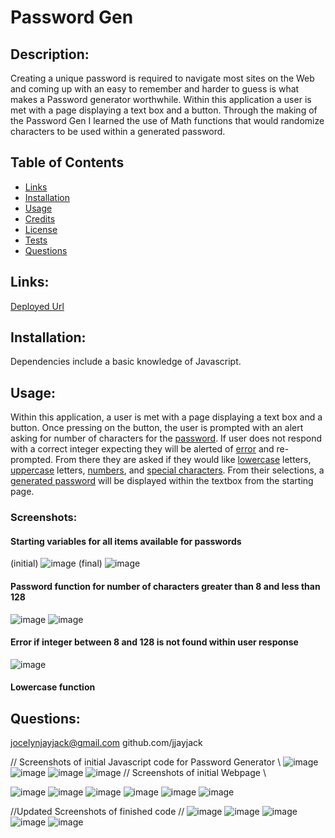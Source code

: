 # Password Gen
 
  ## Description:
  Creating a unique password is required to navigate most sites on the Web and coming up with an easy to remember and harder to guess is what makes a Password generator worthwhile. Within this application a user is met with a page displaying a text box and a button. Through the making of the Password Gen I learned the use of Math functions that would randomize characters to be used within a generated password. 
  ## Table of Contents
  - [Links](#links)
  - [Installation](#installation)
  - [Usage](#usage)
  - [Credits](#contributes)
  - [License](#license)
  - [Tests](#tests)
  - [Questions](#email)

  ## Links:
  [Deployed Url](https://jjayjack.github.io/PasswordGen/)

  ## Installation:
  Dependencies include a basic knowledge of Javascript.

  ## Usage:
  Within this application, a user is met with a page displaying a text box and a button. Once pressing on the button, the user is prompted with an alert asking for number of characters for the [password](#password). If user does not respond with a correct integer expecting they will be alerted of [error](#error) and re-prompted. From there they are asked if they would like [lowercase](#lowercase) letters, [uppercase](#uppercase) letters, [numbers](#numbers), and [special characters](#specialChar). From their selections, a [generated password](#generatedPassword) will be displayed within the textbox from the starting page. 
  ### Screenshots:
   #### Starting variables for all items available for passwords
   (initial)
  ![image](https://user-images.githubusercontent.com/79474830/122602730-f14c7d80-d038-11eb-9c14-0250e7180914.png)
  (final)
  ![image](https://user-images.githubusercontent.com/79474830/122603372-d62e3d80-d039-11eb-8013-72b88f5eea33.png)
  
  #### Password function for number of characters greater than 8 and less than 128
  ![image](https://user-images.githubusercontent.com/79474830/122602848-1a6d0e00-d039-11eb-8d33-014c191f61a2.png)
 ![image](https://user-images.githubusercontent.com/79474830/113372878-3a8d0b00-932f-11eb-968d-b1662420eab6.png)
  #### Error if integer between 8 and 128 is not found within user response
  
  ![image](https://user-images.githubusercontent.com/79474830/113372972-69a37c80-932f-11eb-90b4-56b44a87d12a.png)
  
  #### Lowercase function
  
  

  


  ## Questions:
  jocelynjayjack@gmail.com
  github.com/jjayjack


//      Screenshots of initial Javascript code for Password Generator     \\
![image](https://user-images.githubusercontent.com/79474830/113372683-d8340a80-932e-11eb-860c-15e934e8303c.png)
![image](https://user-images.githubusercontent.com/79474830/113372711-e5e99000-932e-11eb-80ab-2fad39126ad2.png)
![image](https://user-images.githubusercontent.com/79474830/113372735-f437ac00-932e-11eb-902e-0f0240741bd0.png)
![image](https://user-images.githubusercontent.com/79474830/113372789-09143f80-932f-11eb-8009-9961d8a9fbe0.png)
//      Screenshots of initial Webpage      \\


![image](https://user-images.githubusercontent.com/79474830/113372998-7c1db600-932f-11eb-8e4e-38516e2860f7.png)
![image](https://user-images.githubusercontent.com/79474830/113373054-9bb4de80-932f-11eb-8e88-36ffb7f613c1.png)
![image](https://user-images.githubusercontent.com/79474830/113373076-ac655480-932f-11eb-8334-c5d9c4bb0e8f.png)
![image](https://user-images.githubusercontent.com/79474830/113373091-b8511680-932f-11eb-9b20-2bb0d7e4fe17.png)
![image](https://user-images.githubusercontent.com/79474830/113373113-c9018c80-932f-11eb-8fa8-c6f114e8fdd0.png)
![image](https://user-images.githubusercontent.com/79474830/113373130-d0c13100-932f-11eb-993c-f12623993eb0.png)

//Updated Screenshots of finished code  //
![image](https://user-images.githubusercontent.com/79474830/113465177-b783b780-93f7-11eb-8b7b-661817bf397e.png)
![image](https://user-images.githubusercontent.com/79474830/113465184-c5d1d380-93f7-11eb-910e-285bf1b2dbfe.png)
![image](https://user-images.githubusercontent.com/79474830/113465193-cff3d200-93f7-11eb-935f-62f6167f1b41.png)
![image](https://user-images.githubusercontent.com/79474830/113465203-daae6700-93f7-11eb-96b9-73c31c845c73.png)
![image](https://user-images.githubusercontent.com/79474830/113465216-eb5edd00-93f7-11eb-96bc-398b1898fbf5.png)

